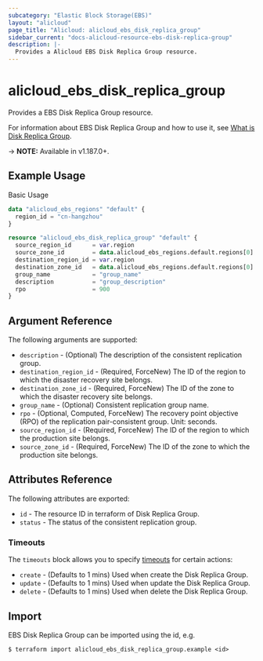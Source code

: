 ```yaml
---
subcategory: "Elastic Block Storage(EBS)"
layout: "alicloud"
page_title: "Alicloud: alicloud_ebs_disk_replica_group"
sidebar_current: "docs-alicloud-resource-ebs-disk-replica-group"
description: |-
  Provides a Alicloud EBS Disk Replica Group resource.
---
```


# alicloud\_ebs\_disk\_replica\_group

Provides a EBS Disk Replica Group resource.

For information about EBS Disk Replica Group and how to use it, see [What is Disk Replica Group](https://www.alibabacloud.com/help/en/elastic-compute-service/latest/creatediskreplicagroup).

-> **NOTE:** Available in v1.187.0+.

## Example Usage

Basic Usage

```terraform
data "alicloud_ebs_regions" "default" {
  region_id = "cn-hangzhou"
}

resource "alicloud_ebs_disk_replica_group" "default" {
  source_region_id      = var.region
  source_zone_id        = data.alicloud_ebs_regions.default.regions[0].zones[0].zone_id
  destination_region_id = var.region
  destination_zone_id   = data.alicloud_ebs_regions.default.regions[0].zones[1].zone_id
  group_name            = "group_name"
  description           = "group_description"
  rpo                   = 900
}
```

## Argument Reference

The following arguments are supported:

* `description` - (Optional) The description of the consistent replication group.
* `destination_region_id` - (Required, ForceNew) The ID of the region to which the disaster recovery site belongs.
* `destination_zone_id` - (Required, ForceNew) The ID of the zone to which the disaster recovery site belongs.
* `group_name` - (Optional) Consistent replication group name.
* `rpo` - (Optional, Computed, ForceNew) The recovery point objective (RPO) of the replication pair-consistent group. Unit: seconds.
* `source_region_id` - (Required, ForceNew) The ID of the region to which the production site belongs.
* `source_zone_id` - (Required, ForceNew) The ID of the zone to which the production site belongs.

## Attributes Reference

The following attributes are exported:

* `id` - The resource ID in terraform of Disk Replica Group.
* `status` - The status of the consistent replication group. 


### Timeouts

The `timeouts` block allows you to specify [timeouts](https://www.terraform.io/docs/configuration-0-11/resources.html#timeouts) for certain actions:

* `create` - (Defaults to 1 mins) Used when create the Disk Replica Group.
* `update` - (Defaults to 1 mins) Used when update the Disk Replica Group.
* `delete` - (Defaults to 1 mins) Used when delete the Disk Replica Group.


## Import

EBS Disk Replica Group can be imported using the id, e.g.

```shell
$ terraform import alicloud_ebs_disk_replica_group.example <id>
```